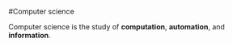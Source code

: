 #Computer science

Computer science is the study of **computation**, **automation**, and **information**.